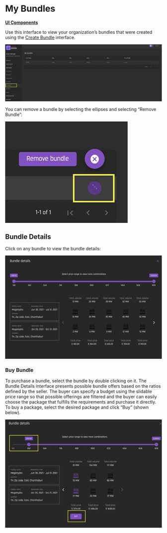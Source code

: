# My Bundles
[**UI Components**](https://github.com/energywebfoundation/origin/tree/master/packages/ui/libs/exchange/view/src/pages/MyBundlesPage)

Use this interface to view your organization’s bundles that were created using the [Create Bundle](./create-bundle.md) interface. 

![exchange-mybundles](../images/exchange/exchange-mybundles.png)

You can remove a bundle by selecting the ellipses and selecting “Remove Bundle”:

![exchange-removebundle](../images/exchange/exchange-removebundle.png)

## Bundle Details

Click on any bundle to view the bundle details:

![exchange-bundledetails](../images/exchange/exchange-bundledetails.png)

### Buy Bundle

To purchase a bundle, select the bundle by double clicking on it. The Bundle Details interface presents possible bundle offers based on the ratios defined by the seller. The buyer can specify a budget using the slidable price range so that possible offerings are filtered and the buyer can easily choose the package that fulfills the requirements and purchase it directly. To buy a package, select the desired package and click “Buy” (shown below).

![exchange-allbundles-bundledetails](../images/exchange/exchange-allbundles-bundledetails.png)




